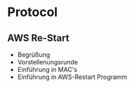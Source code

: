 # Protocol

## AWS Re-Start 

- Begrüßung
- Vorstellenungsrunde
- Einführung in MAC's
- Einführung in AWS-Restart Programm